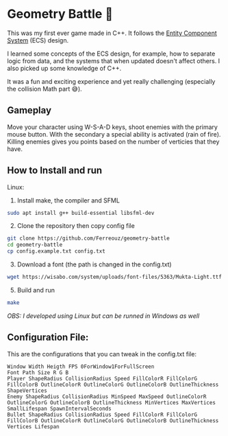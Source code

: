 # Geometry Battle 🚀

This was my first ever game made in C++. It follows the [Entity Component System](https://austinmorlan.com/posts/entity_component_system/) (ECS) design. 

I learned some concepts of the ECS design, for example, how to separate logic from data, and the systems that when updated doesn't affect others. I also picked up some knowledge of C++.

It was a fun and exciting experience and yet really challenging (especially the collision Math part 😅).

## Gameplay

Move your character using W-S-A-D keys, shoot enemies with the primary mouse button. With the secondary a special ability is activated (rain of fire).
Killing enemies gives you points based on the number of verticies that they have.

## How to Install and run

Linux:

1. Install make, the compiler and SFML
```bash 
sudo apt install g++ build-essential libsfml-dev
```

2. Clone the repository then copy config file
```bash
git clone https://github.com/Ferreouz/geometry-battle
cd geometry-battle
cp config.example.txt config.txt
```

3. Download a font (the path is changed in the config.txt)
```bash
wget https://wisabo.com/system/uploads/font-files/5363/Mukta-Light.ttf && mv Mukta-Light.ttf mukta.ttf
```

5. Build and run
```bash
make
```

_OBS: I developed using Linux but can be runned in Windows as well_

## Configuration File:

This are the configurations that you can tweak in the config.txt file:

```text
Window Width Heigth FPS 0ForWindow1ForFullScreen
Font Path Size R G B
Player ShapeRadius CollisionRadius Speed FillColorR FillColorG FillColorB OutlineColorR OutlineColorG OutlineColorB OutlineThickness ShapeVertices
Enemy ShapeRadius CollisionRadius MinSpeed MaxSpeed OutlineColorR OutlineColorG OutlineColorB OutlineThickness MinVertices MaxVertices SmallLifespan SpawnIntervalSeconds
Bullet ShapeRadius CollisionRadius Speed FillColorR FillColorG FillColorB OutlineColorR OutlineColorG OutlineColorB OutlineThickness Vertices Lifespan
```
